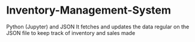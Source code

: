 # Inventory-Management-System

Python (Jupyter) and JSON
It fetches and updates the data regular on the JSON file to keep track of inventory and sales made
